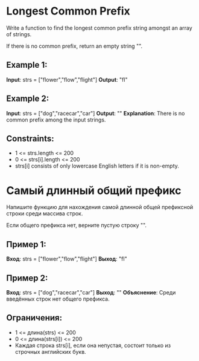 # Longest Common Prefix

Write a function to find the longest common prefix string amongst an array of strings.

If there is no common prefix, return an empty string "".

## Example 1:

**Input**: strs = ["flower","flow","flight"]
**Output**: "fl"

## Example 2:

**Input**: strs = ["dog","racecar","car"]
**Output**: ""
**Explanation**: There is no common prefix among the input strings.

## Constraints:

* 1 <= strs.length <= 200
* 0 <= strs[i].length <= 200
* strs[i] consists of only lowercase English letters if it is non-empty.

# Самый длинный общий префикс

Напишите функцию для нахождения самой длинной общей префиксной строки среди массива строк.

Если общего префикса нет, верните пустую строку "".

## Пример 1:

**Вход**: strs = ["flower","flow","flight"]
**Выход**: "fl"

## Пример 2:

**Вход**: strs = ["dog","racecar","car"]
**Выход**: ""
**Объяснение**: Среди введённых строк нет общего префикса.

## Ограничения:

* 1 <= длина(strs) <= 200
* 0 <= длина(strs[i]) <= 200
* Каждая строка strs[i], если она непустая, состоит только из строчных английских букв.